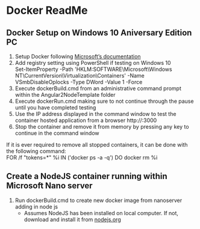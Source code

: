 # Docker ReadMe
## Docker Setup on Windows 10 Aniversary Edition PC
1.	Setup Docker following [Microsoft’s documentation](https://msdn.microsoft.com/en-us/virtualization/windowscontainers/quick_start/quick_start_windows_10)
2.	Add registry setting using PowerShell if testing on Windows 10  
    Set-ItemProperty -Path 'HKLM:SOFTWARE\Microsoft\Windows NT\CurrentVersion\Virtualization\Containers' -Name VSmbDisableOplocks -Type DWord -Value 1 -Force
3.	Execute dockerBuild.cmd from an administrative command prompt within the Angular2NodeTemplate folder
4.	Execute dockerRun.cmd making sure to not continue through the pause until you have completed testing
5.	Use the IP address displayed in the command window to test the container hosted application from a browser
       http://<container ip>:3000
6.	Stop the container and remove it from memory by pressing any key to continue in the command window

If it is ever required to remove all stopped containers, it can be done with the following command:  
    FOR /f "tokens=*" %i IN ('docker ps -a -q') DO docker rm %i

## Create a NodeJS container running within Microsoft Nano server
1. Run dockerBuild.cmd to create new docker image from nanoserver adding in node js
    * Assumes NodeJS has been installed on local computer.  If not, download and install it from [nodejs.org](https://nodejs.org/en/download/)

